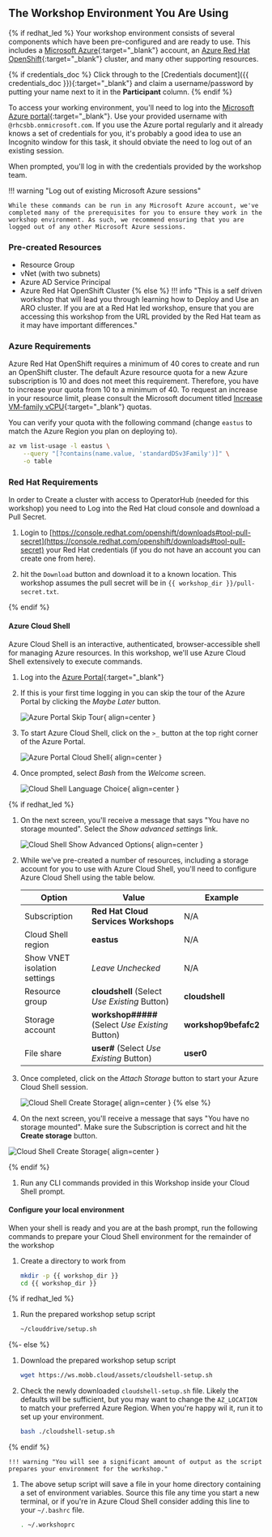 ## The Workshop Environment You Are Using

{% if redhat_led %}
Your workshop environment consists of several components which have been pre-configured and are ready to use. This includes a [Microsoft Azure](https://azure.microsoft.com/en-us/){:target="_blank"} account, an [Azure Red Hat OpenShift](https://azure.microsoft.com/en-us/products/openshift/){:target="_blank"} cluster, and many other supporting resources.

{% if credentials_doc %}
Click through to the [Credentials document]({{ credentials_doc }}){:target="_blank"} and claim a username/password by putting your name next to it in the **Participant** column.
{% endif %}

To access your working environment, you'll need to log into the [Microsoft Azure portal](https://portal.azure.com){:target="_blank"}.  Use your provided username with `@rhcsbb.onmicrosoft.com`. If you use the Azure portal regularly and it already knows a set of credentials for you, it's probably a good idea to use an Incognito window for this task, it should obviate the need to log out of an existing session.

When prompted, you'll log in with the credentials provided by the workshop team.

!!! warning "Log out of existing Microsoft Azure sessions"

    While these commands can be run in any Microsoft Azure account, we've completed many of the prerequisites for you to ensure they work in the workshop environment. As such, we recommend ensuring that you are logged out of any other Microsoft Azure sessions.

### Pre-created Resources

- Resource Group
- vNet (with two subnets)
- Azure AD Service Principal
- Azure Red Hat OpenShift Cluster
{% else %}
!!! info "This is a self driven workshop that will lead you through learning how to Deploy and Use an ARO cluster.  If you are at a Red Hat led workshop, ensure that you are accessing this workshop from the URL provided by the Red Hat team as it may have important differences."

### Azure Requirements

Azure Red Hat OpenShift requires a minimum of 40 cores to create and run an OpenShift cluster. The default Azure resource quota for a new Azure subscription is 10 and does not meet this requirement. Therefore, you have to increase your quota from 10 to a minimum of 40. To request an increase in your resource limit, please consult the Microsoft document titled [Increase VM-family vCPU](https://docs.microsoft.com/en-us/azure/azure-portal/supportability/per-vm-quota-requests){:target="_blank"} quotas.

You can verify your quota with the following command (change `eastus` to match the Azure Region you plan on deploying to).

```bash
az vm list-usage -l eastus \
    --query "[?contains(name.value, 'standardDSv3Family')]" \
    -o table
```

### Red Hat Requirements

In order to Create a cluster with access to OperatorHub (needed for this workshop) you need to Log into the Red Hat cloud console and download a Pull Secret.

1. Login to [https://console.redhat.com/openshift/downloads#tool-pull-secret](https://console.redhat.com/openshift/downloads#tool-pull-secret) your Red Hat credentials (if you do not have an account you can create one from here).

1. hit the `Download` button and download it to a known location. This workshop assumes the pull secret will be in `{{ workshop_dir }}/pull-secret.txt`.

<!--
### Local Environment Setup

In order to complete this workshop you will need access to the Azure Portal and Azure APIs,  You will also need access to several websites such as GitHub and you will need to be able to access the Cluster's API and Console.  In general if you can browse any HTTPS (:443) site and can also access a the OpenShift API default port (:6443) you should be safe to run this workshop on your local machine.

If you do not meet these requirements, or you have a Windows (without WSL2) workstation you should consider using Azure Cloud Shell as described below.
-->
{% endif %}

#### Azure Cloud Shell

Azure Cloud Shell is an interactive, authenticated, browser-accessible shell for managing Azure resources. In this workshop, we'll use Azure Cloud Shell extensively to execute commands.

1. Log into the [Azure Portal](https://portal.azure.com){:target="_blank"}

1. If this is your first time logging in you can skip the tour of the Azure Portal by clicking the *Maybe Later* button.

    ![Azure Portal Skip Tour](../assets/images/overview-skip-tour.png){ align=center }

1. To start Azure Cloud Shell, click on the `>_` button at the top right corner of the Azure Portal.

    ![Azure Portal Cloud Shell](../assets/images/overview-cloud-shell-icon.png){ align=center }

1. Once prompted, select *Bash* from the *Welcome* screen.

    ![Cloud Shell Language Choice](../assets/images/cloud-shell-bash.png){ align=center }

{% if redhat_led %}
1. On the next screen, you'll receive a message that says "You have no storage mounted". Select the *Show advanced settings* link.

    ![Cloud Shell Show Advanced Options](../assets/images/cloud-shell-show-advanced-options.png){ align=center }

1. While we've pre-created a number of resources, including a storage account for you to use with Azure Cloud Shell, you'll need to configure Azure Cloud Shell using the table below.

    | Option     | Value                               | Example |
    | ----------- | ------------------------------------ | -------- |
    | Subscription       | **Red Hat Cloud Services Workshops**  | N/A |
    | Cloud Shell region       | **eastus**                 | N/A |
    | Show VNET isolation settings    | *Leave Unchecked* | N/A |
    | Resource group       | **cloudshell** (Select *Use Existing* Button) | **cloudshell** |
    | Storage account       | **workshop#####** (Select *Use Existing* Button) | **workshop9befafc2** |
    | File share       | **user#** (Select *Use Existing* Button) | **user0** |

1. Once completed, click on the *Attach Storage* button to start your Azure Cloud Shell session.

    ![Cloud Shell Create Storage](../assets/images/cloud-shell-create-storage.png){ align=center }
{% else %}
1. On the next screen, you'll receive a message that says "You have no storage mounted". Make sure the Subscription is correct and hit the **Create storage** button.

![Cloud Shell Create Storage](../assets/images/cloud-shell-create-storage-public.png){ align=center }

{% endif %}

1. Run any CLI commands provided in this Workshop inside your Cloud Shell prompt.

#### Configure your local environment

When your shell is ready and you are at the bash prompt, run the following commands to prepare your Cloud Shell environment for the remainder of the workshop

1. Create a directory to work from

    ```bash
    mkdir -p {{ workshop_dir }}
    cd {{ workshop_dir }}
    ```

{% if redhat_led %}

1. Run the prepared workshop setup script

    ```bash
    ~/clouddrive/setup.sh
    ```
{%- else %}
1. Download the prepared workshop setup script

    ```bash
    wget https://ws.mobb.cloud/assets/cloudshell-setup.sh
    ```

1. Check the newly downloaded `cloudshell-setup.sh` file. Likely the defaults will be sufficient, but you may want to change the `AZ_LOCATION` to match your preferred Azure Region. When you're happy wil it, run it to set up your environment.

    ```bash
    bash ./cloudshell-setup.sh
    ```
{% endif %}

    !!! warning "You will see a significant amount of output as the script prepares your environment for the workshop."

1. The above setup script will save a file in your home directory containing a set of environment variables. Source this file any time you start a new terminal, or if you're in Azure Cloud Shell consider adding this line to your `~/.bashrc` file.

    ```bash
    . ~/.workshoprc
    ```

